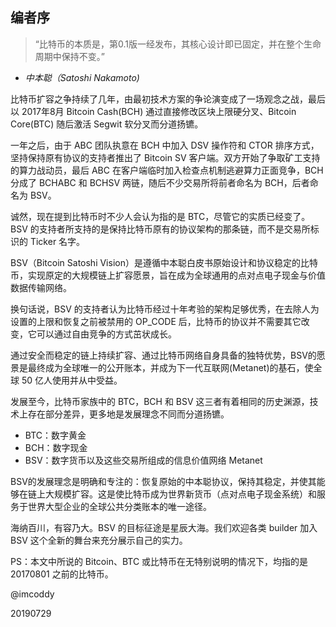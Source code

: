 ## 编者序

> “比特币的本质是，第0.1版一经发布，其核心设计即已固定，并在整个生命周期中保持不变。”
- <cite>中本聪（Satoshi Nakamoto)</cite>

比特币扩容之争持续了几年，由最初技术方案的争论演变成了一场观念之战，最后以 2017年8月 Bitcoin Cash(BCH) 通过直接修改区块上限硬分叉、Bitcoin Core(BTC) 随后激活 Segwit 软分叉而分道扬镳。

一年之后，由于 ABC 团队执意在 BCH 中加入 DSV 操作符和 CTOR 排序方式，坚持保持原有协议的支持者推出了 Bitcoin SV 客户端。双方开始了争取矿工支持的算力战动员，最后 ABC 在客户端临时加入检查点机制逃避算力正面竞争，BCH 分成了 BCHABC 和 BCHSV 两链，随后不少交易所将前者命名为 BCH，后者命名为 BSV。

诚然，现在提到比特币时不少人会认为指的是 BTC，尽管它的实质已经变了。BSV 的支持者所支持的是保持比特币原有的协议架构的那条链，而不是交易所标识的 Ticker 名字。

BSV（Bitcoin Satoshi Vision）是遵循中本聪白皮书原始设计和协议稳定的比特币，实现原定的大规模链上扩容愿景，旨在成为全球通用的点对点电子现金与价值数据传输网络。

换句话说，BSV 的支持者认为比特币经过十年考验的架构足够优秀，在去除人为设置的上限和恢复之前被禁用的 OP_CODE 后，比特币的协议并不需要其它改变，它可以通过自由竞争的方式茁状成长。

通过安全而稳定的链上持续扩容、通过比特币网络自身具备的独特优势，BSV的愿景是最终成为全球唯一的公开账本，并成为下一代互联网(Metanet)的基石，使全球 50 亿人使用并从中受益。

发展至今，比特币家族中的 BTC，BCH 和 BSV 这三者有着相同的历史渊源，技术上存在部分差异，更多地是发展理念不同而分道扬镳。

* BTC：数字黄金
* BCH：数字现金
* BSV：数字货币以及这些交易所组成的信息价值网络 Metanet

BSV的发展理念是明确和专注的：恢复原始的中本聪协议，保持其稳定，并使其能够在链上大规模扩容。这是使比特币成为世界新货币（点对点电子现金系统）和服务于世界大型企业的全球公共分类账本的唯一途径。

海纳百川，有容乃大。BSV 的目标征途是星辰大海。我们欢迎各类 builder 加入 BSV 这个全新的舞台来充分展示自己的实力。

PS：本文中所说的 Bitcoin、BTC 或比特币在无特别说明的情况下，均指的是 20170801 之前的比特币。

@imcoddy

20190729
